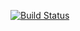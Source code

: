 [![Build Status](https://secure.travis-ci.org/ranm8/WixFrameworkComponent.png?branch=master)](http://travis-ci.org/ranm8/WixFrameworkComponent)